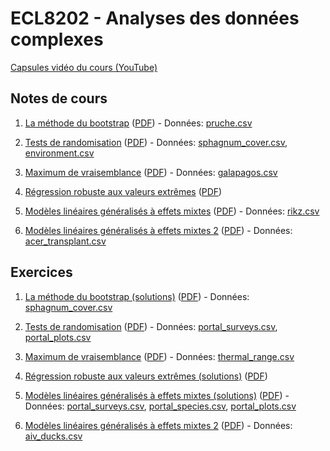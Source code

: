 # ECL8202 - Analyses des données complexes

[Capsules vidéo du cours (YouTube)](https://www.youtube.com/channel/UCfU-xwzWWTo3G_sTkquzOQg/playlists?view=50&sort=dd&shelf_id=2&view_as=subscriber)

## Notes de cours

1. [La méthode du bootstrap](notes_cours/01-Bootstrap.html) ([PDF](notes_cours/01-Bootstrap.pdf)) - Données: [pruche.csv](donnees/pruche.csv)

2. [Tests de randomisation](notes_cours/02-Tests_randomisation.html) ([PDF](notes_cours/02-Tests_randomisation.pdf)) - Données: [sphagnum_cover.csv](donnees/sphagnum_cover.csv), [environment.csv](donnees/environment.csv)

3. [Maximum de vraisemblance](notes_cours/03-Maximum_vraisemblance.html) ([PDF](notes_cours/03-Maximum_vraisemblance.pdf)) - Données: [galapagos.csv](donnees/galapagos.csv)

4. [Régression robuste aux valeurs extrêmes](notes_cours/04-Regression_robuste.html) ([PDF](notes_cours/04-Regression_robuste.pdf))

5. [Modèles linéaires généralisés à effets mixtes](notes_cours/05-Modeles_generalises_mixtes.html) ([PDF](notes_cours/05-Modeles_generalises_mixtes.pdf)) - Données: [rikz.csv](donnees/rikz.csv)

6. [Modèles linéaires généralisés à effets mixtes 2](notes_cours/06-Modeles_generalises_mixtes2.html) ([PDF](notes_cours/06-Modeles_generalises_mixtes2.pdf)) - Données: [acer_transplant.csv](donnees/acer_transplant.csv)


## Exercices

1. [La méthode du bootstrap (solutions)](labos/01R-Bootstrap.html) ([PDF](labos/01R-Bootstrap.pdf)) - Données: [sphagnum_cover.csv](donnees/sphagnum_cover.csv)

2. [Tests de randomisation](labos/02-Tests_randomisation.html) ([PDF](labos/02-Tests_randomisation.pdf)) - Données: [portal_surveys.csv](donnees/portal_surveys.csv), [portal_plots.csv](donnees/portal_plots.csv)

3. [Maximum de vraisemblance](labos/03-Maximum_vraisemblance.html) ([PDF](labos/03-Maximum_vraisemblance.pdf)) - Données: [thermal_range.csv](donnees/thermal_range.csv)

4. [Régression robuste aux valeurs extrêmes (solutions)](labos/04R-Regression_robuste.html) ([PDF](labos/04R-Regression_robuste.pdf))

5. [Modèles linéaires généralisés à effets mixtes (solutions)](labos/05R-Modeles_generalises_mixtes.html) ([PDF](labos/05R-Modeles_generalises_mixtes.pdf)) - Données: [portal_surveys.csv](donnees/portal_surveys.csv), [portal_species.csv](donnees/portal_species.csv), [portal_plots.csv](donnees/portal_plots.csv)

6. [Modèles linéaires généralisés à effets mixtes 2](labos/06-Modeles_generalises_mixtes2.html) ([PDF](labos/06-Modeles_generalises_mixtes2.pdf)) - Données: [aiv_ducks.csv](donnees/aiv_ducks.csv)